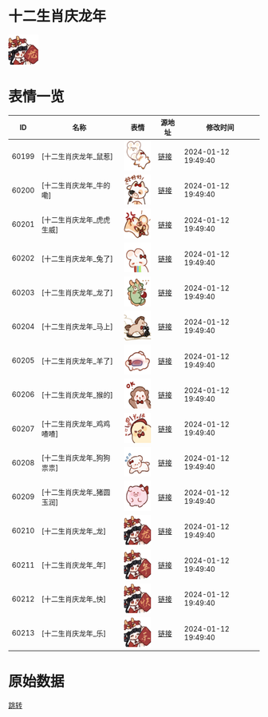 # 十二生肖庆龙年

<img src="./cover.png" height="60" alt="cover" />

# 表情一览

|ID|名称|表情|源地址|修改时间|
|----|----|----|----|----|
|60199|[十二生肖庆龙年_鼠惹]|<img src="./pic/060199_%5B十二生肖庆龙年_鼠惹%5D.png" height="60" alt="鼠惹"/>|[链接](https://i0.hdslb.com/bfs/garb/f9a41cc28e94c89d77098b2dadb808c202b221a8.png)|2024-01-12 19:49:40|
|60200|[十二生肖庆龙年_牛的嘞]|<img src="./pic/060200_%5B十二生肖庆龙年_牛的嘞%5D.png" height="60" alt="牛的嘞"/>|[链接](https://i0.hdslb.com/bfs/garb/6d6b682547bd5cf44484660436f919d355c94047.png)|2024-01-12 19:49:40|
|60201|[十二生肖庆龙年_虎虎生威]|<img src="./pic/060201_%5B十二生肖庆龙年_虎虎生威%5D.png" height="60" alt="虎虎生威"/>|[链接](https://i0.hdslb.com/bfs/garb/b6369e3657b4ef6a604efed41f759d056db510d7.png)|2024-01-12 19:49:40|
|60202|[十二生肖庆龙年_兔了]|<img src="./pic/060202_%5B十二生肖庆龙年_兔了%5D.png" height="60" alt="兔了"/>|[链接](https://i0.hdslb.com/bfs/garb/e765066f455693a24cb8e5da73e084933fae0fbe.png)|2024-01-12 19:49:40|
|60203|[十二生肖庆龙年_龙了]|<img src="./pic/060203_%5B十二生肖庆龙年_龙了%5D.png" height="60" alt="龙了"/>|[链接](https://i0.hdslb.com/bfs/garb/509a2c5ec394ca9fa8bf3fcecdc99041c0727693.png)|2024-01-12 19:49:40|
|60204|[十二生肖庆龙年_马上]|<img src="./pic/060204_%5B十二生肖庆龙年_马上%5D.png" height="60" alt="马上"/>|[链接](https://i0.hdslb.com/bfs/garb/b56f4c7f4ff197a5e20fc37bc4ed97d464a20df7.png)|2024-01-12 19:49:40|
|60205|[十二生肖庆龙年_羊了]|<img src="./pic/060205_%5B十二生肖庆龙年_羊了%5D.png" height="60" alt="羊了"/>|[链接](https://i0.hdslb.com/bfs/garb/22648d06cfe3bb1ae6438e6e583b7128861e4e1d.png)|2024-01-12 19:49:40|
|60206|[十二生肖庆龙年_猴的]|<img src="./pic/060206_%5B十二生肖庆龙年_猴的%5D.png" height="60" alt="猴的"/>|[链接](https://i0.hdslb.com/bfs/garb/204b13934c2872d4b559a38541720d748eb5d8d9.png)|2024-01-12 19:49:40|
|60207|[十二生肖庆龙年_鸡鸡喳喳]|<img src="./pic/060207_%5B十二生肖庆龙年_鸡鸡喳喳%5D.png" height="60" alt="鸡鸡喳喳"/>|[链接](https://i0.hdslb.com/bfs/garb/cf9a40c3ba6c38276c0bc2ef365411d76183f2cc.png)|2024-01-12 19:49:40|
|60208|[十二生肖庆龙年_狗狗祟祟]|<img src="./pic/060208_%5B十二生肖庆龙年_狗狗祟祟%5D.png" height="60" alt="狗狗祟祟"/>|[链接](https://i0.hdslb.com/bfs/garb/52f0cfd968fcb7049d62d458b21144f6836a2d5b.png)|2024-01-12 19:49:40|
|60209|[十二生肖庆龙年_猪圆玉润]|<img src="./pic/060209_%5B十二生肖庆龙年_猪圆玉润%5D.png" height="60" alt="猪圆玉润"/>|[链接](https://i0.hdslb.com/bfs/garb/67b0ada9ed57f3b05d0a2e584e6a1c3e96957c68.png)|2024-01-12 19:49:40|
|60210|[十二生肖庆龙年_龙]|<img src="./pic/060210_%5B十二生肖庆龙年_龙%5D.png" height="60" alt="龙"/>|[链接](https://i0.hdslb.com/bfs/garb/1cd23cf7f083ab36502d388b28f828d7916416c0.png)|2024-01-12 19:49:40|
|60211|[十二生肖庆龙年_年]|<img src="./pic/060211_%5B十二生肖庆龙年_年%5D.png" height="60" alt="年"/>|[链接](https://i0.hdslb.com/bfs/garb/2afa3bdc33132c12af77c7423dcc6886c044ba8b.png)|2024-01-12 19:49:40|
|60212|[十二生肖庆龙年_快]|<img src="./pic/060212_%5B十二生肖庆龙年_快%5D.png" height="60" alt="快"/>|[链接](https://i0.hdslb.com/bfs/garb/0fc50b76a41d9e8accc0c9d4ca9c0312418ec309.png)|2024-01-12 19:49:40|
|60213|[十二生肖庆龙年_乐]|<img src="./pic/060213_%5B十二生肖庆龙年_乐%5D.png" height="60" alt="乐"/>|[链接](https://i0.hdslb.com/bfs/garb/68d1b62e648c39a7b918321a02e4741f63be7582.png)|2024-01-12 19:49:40|

# 原始数据

[跳转](./raw.json)

